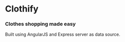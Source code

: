 # Clothify

### Clothes shopping made easy

Built using AngularJS and Express server as data source.